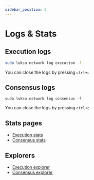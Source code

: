 ```yaml
---
sidebar_position: 5
---
```


# Logs & Stats

## Execution logs

```sh
sudo lukso network log execution -f
```

You can close the logs by pressing `ctrl+c`

## Consensus logs

```
sudo lukso network log consensus -f
```

You can close the logs by pressing `ctrl+c`

## Stats pages

- [Execution stats](https://stats.execution.l16.lukso.network)
- [Consensus stats](https://stats.consensus.l16.lukso.network)

## Explorers

- [Execution explorer](https://explorer.execution.l16.lukso.network)
- [Consensus explorer](https://explorer.consensus.l16.lukso.network)
